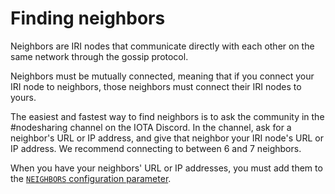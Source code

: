 # Finding neighbors

Neighbors are IRI nodes that communicate directly with each other on the same network through the gossip protocol.

Neighbors must be mutually connected, meaning that if you connect your IRI node to neighbors, those neighbors must connect their IRI nodes to yours.

The easiest and fastest way to find neighbors is to ask the community in the #nodesharing channel on the IOTA Discord. In the channel, ask for a neighbor's URL or IP address, and give that neighbor your IRI node's URL or IP address. We recommend connecting to between 6 and 7 neighbors.

When you have your neighbors' URL or IP addresses, you must add them to the [`NEIGHBORS` configuration parameter](/iri/references/iri-configuration-options.md#neighbors).